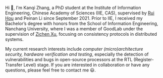 Hi 👋, I'm Kanqi Zhang, a PhD student at the Institute of Information Engineering, Chinese Academy of Sciences (IIE, CAS), supervised by [Rui Hou](https://people.ucas.ac.cn/~hourui) and Peinan Li since September 2021. 
Prior to IIE, I received my Bachelor’s degree with honors from the School of Information Engineering, Nanchang University, where I was a member of GoodLab under the supervision of [Zichen Xu](https://good.ncu.edu.cn/~xuz/), focusing on consistency protocols in distributed systems.


My current research interests include _computer (micro)architecture security, hardware verification and testing_, especially the detection of vulnerabilities and bugs in open-source processors at the RTL (Register-Transfer Level) stage.
If you are interested in collaboration or have any questions, please feel free to contact me 😃.





